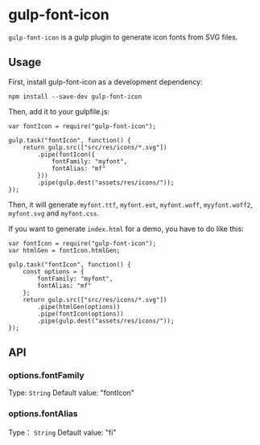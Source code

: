 # gulp-font-icon

`gulp-font-icon` is a gulp plugin to generate icon fonts from SVG files.

## Usage

First, install gulp-font-icon as a development dependency:

	npm install --save-dev gulp-font-icon

Then, add it to your gulpfile.js:

	var fontIcon = require("gulp-font-icon");

	gulp.task("fontIcon", function() {
		return gulp.src(["src/res/icons/*.svg"])
			.pipe(fontIcon({
				fontFamily: "myfont",
				fontAlias: "mf"
			}))
			.pipe(gulp.dest("assets/res/icons/"));
	});

Then, it will generate `myfont.ttf`, `myfont.eot`, `myfont.woff`, `myyfont.woff2`, `myfont.svg` and `myfont.css`.

If you want to generate `index.html` for a demo, you have to do like this:

	var fontIcon = require("gulp-font-icon");
	var htmlGen = fontIcon.htmlGen;	

	gulp.task("fontIcon", function() {
		const options = {
			fontFamily: "myfont",
			fontAlias: "mf"
		};
		return gulp.src(["src/res/icons/*.svg"])
			.pipe(htmlGen(options))
			.pipe(fontIcon(options))
			.pipe(gulp.dest("assets/res/icons/"));
	});

## API 

### options.fontFamily

Type: `String` Default value: "fontIcon"

### options.fontAlias

Type： `String` Default value: "fi"


